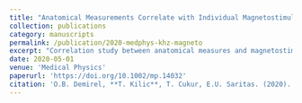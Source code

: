 ```yaml
---
title: "Anatomical Measurements Correlate with Individual Magnetostimulation Thresholds for kHz-range Homogeneous Magnetic Fields"
collection: publications
category: manuscripts
permalink: /publication/2020-medphys-khz-magneto
excerpt: "Correlation study between anatomical measures and magnetostimulation thresholds for kHz-range fields."
date: 2020-05-01
venue: 'Medical Physics'
paperurl: 'https://doi.org/10.1002/mp.14032'
citation: 'O.B. Demirel, **T. Kilic**, T. Cukur, E.U. Saritas. (2020). "Anatomical Measurements Correlate with Individual Magnetostimulation Thresholds for kHz-range Homogeneous Magnetic Fields." <i>Medical Physics</i>, 47:1836–1844. doi:10.1002/mp.14032'
---
```

